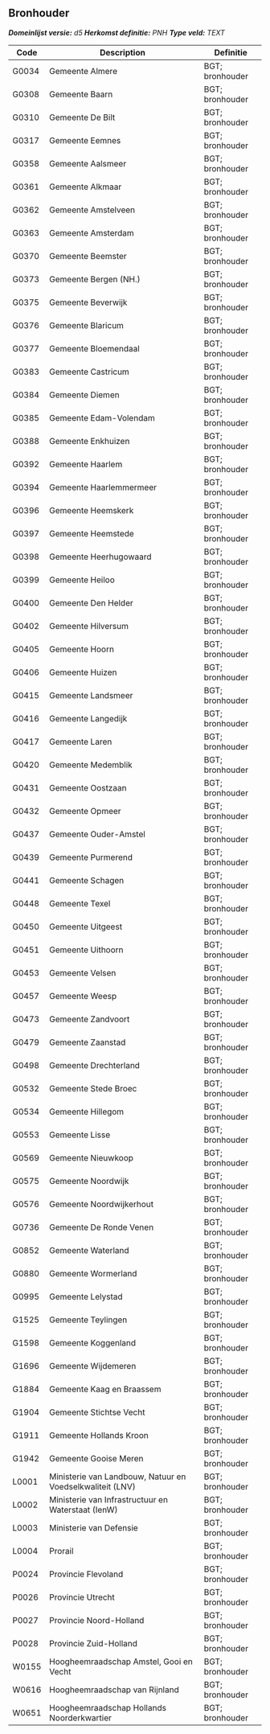 ﻿## Bronhouder

*__Domeinlijst versie:__ d5*
*__Herkomst definitie:__ PNH*
*__Type veld:__ TEXT*

|__Code__ |__Description__ |__Definitie__	|
|	---	|	---	|   ---	| 
| G0034 | Gemeente Almere | BGT; bronhouder |
| G0308 | Gemeente Baarn | BGT; bronhouder |
| G0310 | Gemeente De Bilt | BGT; bronhouder |
| G0317 | Gemeente Eemnes | BGT; bronhouder |
| G0358 | Gemeente Aalsmeer | BGT; bronhouder |
| G0361 | Gemeente Alkmaar | BGT; bronhouder |
| G0362 | Gemeente Amstelveen | BGT; bronhouder |
| G0363 | Gemeente Amsterdam | BGT; bronhouder |
| G0370 | Gemeente Beemster | BGT; bronhouder |
| G0373 | Gemeente Bergen (NH.) | BGT; bronhouder |
| G0375 | Gemeente Beverwijk | BGT; bronhouder |
| G0376 | Gemeente Blaricum | BGT; bronhouder |
| G0377 | Gemeente Bloemendaal | BGT; bronhouder |
| G0383 | Gemeente Castricum | BGT; bronhouder |
| G0384 | Gemeente Diemen | BGT; bronhouder |
| G0385 | Gemeente Edam-Volendam | BGT; bronhouder |
| G0388 | Gemeente Enkhuizen | BGT; bronhouder |
| G0392 | Gemeente Haarlem | BGT; bronhouder |
| G0394 | Gemeente Haarlemmermeer | BGT; bronhouder |
| G0396 | Gemeente Heemskerk | BGT; bronhouder |
| G0397 | Gemeente Heemstede | BGT; bronhouder |
| G0398 | Gemeente Heerhugowaard | BGT; bronhouder |
| G0399 | Gemeente Heiloo | BGT; bronhouder |
| G0400 | Gemeente Den Helder | BGT; bronhouder |
| G0402 | Gemeente Hilversum | BGT; bronhouder |
| G0405 | Gemeente Hoorn | BGT; bronhouder |
| G0406 | Gemeente Huizen | BGT; bronhouder |
| G0415 | Gemeente Landsmeer | BGT; bronhouder |
| G0416 | Gemeente Langedijk | BGT; bronhouder |
| G0417 | Gemeente Laren | BGT; bronhouder |
| G0420 | Gemeente Medemblik | BGT; bronhouder |
| G0431 | Gemeente Oostzaan | BGT; bronhouder |
| G0432 | Gemeente Opmeer | BGT; bronhouder |
| G0437 | Gemeente Ouder-Amstel | BGT; bronhouder |
| G0439 | Gemeente Purmerend | BGT; bronhouder |
| G0441 | Gemeente Schagen | BGT; bronhouder |
| G0448 | Gemeente Texel | BGT; bronhouder |
| G0450 | Gemeente Uitgeest | BGT; bronhouder |
| G0451 | Gemeente Uithoorn | BGT; bronhouder |
| G0453 | Gemeente Velsen | BGT; bronhouder |
| G0457 | Gemeente Weesp | BGT; bronhouder |
| G0473 | Gemeente Zandvoort | BGT; bronhouder |
| G0479 | Gemeente Zaanstad | BGT; bronhouder |
| G0498 | Gemeente Drechterland | BGT; bronhouder |
| G0532 | Gemeente Stede Broec | BGT; bronhouder |
| G0534 | Gemeente Hillegom | BGT; bronhouder |
| G0553 | Gemeente Lisse | BGT; bronhouder |
| G0569 | Gemeente Nieuwkoop | BGT; bronhouder |
| G0575 | Gemeente Noordwijk | BGT; bronhouder |
| G0576 | Gemeente Noordwijkerhout | BGT; bronhouder |
| G0736 | Gemeente De Ronde Venen | BGT; bronhouder |
| G0852 | Gemeente Waterland | BGT; bronhouder |
| G0880 | Gemeente Wormerland | BGT; bronhouder |
| G0995 | Gemeente Lelystad | BGT; bronhouder |
| G1525 | Gemeente Teylingen | BGT; bronhouder |
| G1598 | Gemeente Koggenland | BGT; bronhouder |
| G1696 | Gemeente Wijdemeren | BGT; bronhouder |
| G1884 | Gemeente Kaag en Braassem | BGT; bronhouder |
| G1904 | Gemeente Stichtse Vecht | BGT; bronhouder |
| G1911 | Gemeente Hollands Kroon | BGT; bronhouder |
| G1942 | Gemeente Gooise Meren | BGT; bronhouder |
| L0001 | Ministerie van Landbouw, Natuur en Voedselkwaliteit (LNV) | BGT; bronhouder |
| L0002 | Ministerie van Infrastructuur en Waterstaat (IenW) | BGT; bronhouder |
| L0003 | Ministerie van Defensie | BGT; bronhouder |
| L0004 | Prorail | BGT; bronhouder |
| P0024 | Provincie Flevoland | BGT; bronhouder |
| P0026 | Provincie Utrecht | BGT; bronhouder |
| P0027 | Provincie Noord-Holland | BGT; bronhouder |
| P0028 | Provincie Zuid-Holland | BGT; bronhouder |
| W0155 | Hoogheemraadschap Amstel, Gooi en Vecht | BGT; bronhouder |
| W0616 | Hoogheemraadschap van Rijnland | BGT; bronhouder |
| W0651 | Hoogheemraadschap Hollands Noorderkwartier | BGT; bronhouder |
